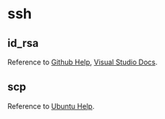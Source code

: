 # ssh

## id\_rsa

Reference to [Github Help](https://help.github.com/en/github/authenticating-to-github/generating-a-new-ssh-key-and-adding-it-to-the-ssh-agent), [Visual Studio Docs](https://code.visualstudio.com/docs/remote/troubleshooting#_configuring-key-based-authentication).

## scp

Reference to [Ubuntu Help](https://help.ubuntu.com/community/SSH/TransferFiles).

